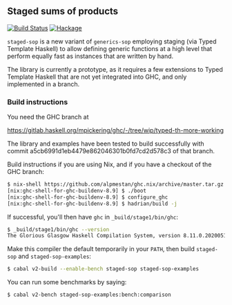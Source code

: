 ## Staged sums of products

[![Build Status](https://github.com/well-typed/generics-sop/actions/workflows/haskell-ci.yml/badge.svg)](https://github.com/well-typed/generics-sop/actions/workflows/haskell-ci.yml)
[![Hackage](https://img.shields.io/hackage/v/generics-sop.svg)](https://hackage.haskell.org/package/generics-sop)

`staged-sop` is a new variant of `generics-sop` employing staging
(via Typed Template Haskell) to allow defining generic functions
at a high level that perform equally fast as instances that are written
by hand.

The library is currently a prototype, as it requires a few extensions
to Typed Template Haskell that are not yet integrated into GHC, and
only implemented in a branch.

### Build instructions

You need the GHC branch at

https://gitlab.haskell.org/mpickering/ghc/-/tree/wip/typed-th-more-working

The library and examples have been tested to build successfully with
commit a5cb6991d1eb4479e862046301b0fd7cd2d578c3 of that branch.

Build instructions if you are using Nix, and if you have a checkout of
the GHC branch:
``` bash
$ nix-shell https://github.com/alpmestan/ghc.nix/archive/master.tar.gz
[nix:ghc-shell-for-ghc-buildenv-8.9] $ ./boot
[nix:ghc-shell-for-ghc-buildenv-8.9] $ configure_ghc
[nix:ghc-shell-for-ghc-buildenv-8.9] $ hadrian/build -j
```

If successful, you'll then have `ghc` in `_build/stage1/bin/ghc`:
``` bash
$ _build/stage1/bin/ghc --version
The Glorious Glasgow Haskell Compilation System, version 8.11.0.20200511
```

Make this compiler the default temporarily in your `PATH`, then build
`staged-sop` and `staged-sop-examples`:
``` bash
$ cabal v2-build --enable-bench staged-sop staged-sop-examples
```

You can run some benchmarks by saying:
``` bash
$ cabal v2-bench staged-sop-examples:bench:comparison
```

